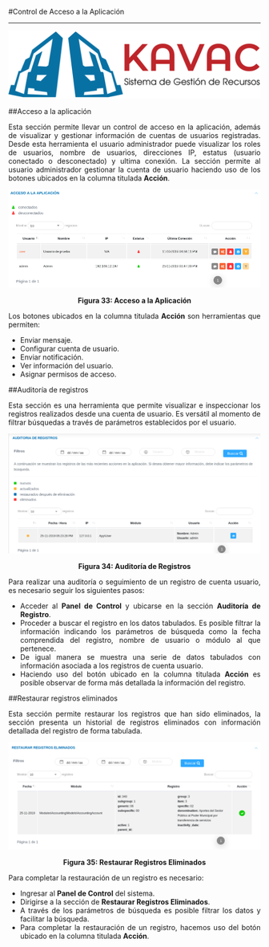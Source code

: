 #Control de Acceso a la Aplicación  
**********************************
<div style="text-align: justify;" >

![Screenshot](../img/logokavac.png#imagen)

##Acceso a la aplicación

Esta sección permite llevar un control de acceso en la aplicación, además de visualizar y gestionar información de cuentas de usuarios registradas. Desde esta herramienta el usuario administrador puede visualizar los roles de usuarios, nombre de usuarios, direcciones IP, estatus (usuario conectado o desconectado) y ultima conexión.   La sección permite al usuario administrador gestionar la cuenta de usuario haciendo uso de los botones ubicados en la columna titulada **Acción**.


![Screenshot](../img/figure_33.png)<div style="text-align: center;font-weight: bold">Figura 33: Acceso a la Aplicación</div>


Los botones ubicados en la columna titulada **Acción** son herramientas que permiten:  

 - Enviar mensaje. 
 - Configurar cuenta de usuario. 
 - Enviar notificación. 
 - Ver información del usuario.  
 - Asignar permisos de acceso.	      
 


##Auditoría de registros 


Esta sección es una herramienta que permite visualizar e inspeccionar los registros realizados desde una cuenta de usuario.    Es versátil al momento de filtrar búsquedas a través de parámetros establecidos por el usuario. 


![Screenshot](../img/figure_34.png)<div style="text-align: center;font-weight: bold">Figura 34: Auditoría de Registros</div>

Para realizar una auditoría o seguimiento de un registro de cuenta usuario, es necesario seguir los siguientes pasos: 
 
 - Acceder al **Panel de Control** y ubicarse en la sección **Auditoría de Registro**.
 - Proceder a buscar el registro en los datos tabulados.   Es posible filtrar la información indicando los parámetros de búsqueda como la fecha comprendida del registro, nombre de usuario o módulo al que pertenece. 
 - De igual manera se muestra una serie de datos tabulados con información asociada a los registros de cuenta usuario.
 - Haciendo uso del botón ubicado en la columna titulada **Acción** es posible observar de forma más detallada la información del registro.  


##Restaurar registros eliminados 


Esta sección permite restaurar los registros que han sido eliminados, la sección presenta un historial de registros eliminados con información detallada del registro de forma tabulada.  


![Screenshot](../img/figure_35.png)<div style="text-align: center;font-weight: bold">Figura 35: Restaurar Registros Eliminados</div>

Para completar la restauración de un registro es necesario:

- Ingresar al **Panel de Control** del sistema. 
- Dirigirse a la sección de **Restaurar Registros Eliminados**.  
- A través de los parámetros de búsqueda es posible filtrar los datos y facilitar la búsqueda.    
- Para completar la restauración de un registro, hacemos uso del botón ubicado en la columna titulada **Acción**.


</div>






